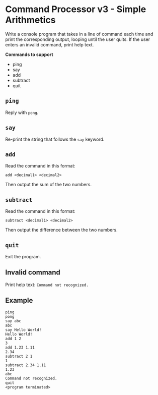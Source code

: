 # Command Processor v3 - Simple Arithmetics

Write a console program that takes in a line of command each time and print the corresponding output, looping until the user quits. If the user enters an invalid command, print help text.

**Commands to support**

- ping
- say
- add
- subtract
- quit

## `ping`

Reply with `pong`.

## `say`

Re-print the string that follows the `say` keyword.

## `add`

Read the command in this format:

`add <decimal1> <decimal2>`

Then output the sum of the two numbers.

## `subtract`

Read the command in this format:

`subtract <decimal1> <decimal2>`

Then output the difference between the two numbers.

## `quit`

Exit the program.

## Invalid command

Print help text: `Command not recognized.`

## Example

```
ping
pong
say abc
abc
say Hello World!
Hello World!
add 1 2
3
add 1.23 1.11
2.34
subtract 2 1
1
subtract 2.34 1.11
1.23
abc
Command not recognized.
quit
<program terminated>
```
